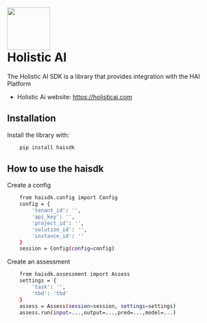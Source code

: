 <h1>
<img src="docs/holistic_ai.png" width="100"><br>Holistic AI
</h1>

The Holistic AI SDK is a library that provides integration with the HAI Platform   

- Holistic Ai website: https://holisticai.com

## Installation

Install the library with:
```bash
    pip install haisdk
```

## How to use the haisdk

Create a config
```bash
    from haisdk.config import Config
    config = {
        'tenant_id': '',
        'api_key': '',
        'project_id': '',
        'solution_id': '',
        'instance_id': ''
    }
    session = Config(config=config)
```

Create an assessment
```bash
    from haisdk.assessment import Assess
    settings = {
        'task': '',
        'tbd': 'tbd'
    }
    assess = Assess(session=session, settings=settings)
    assess.run(input=...,output=...,pred=...,model=...)
```